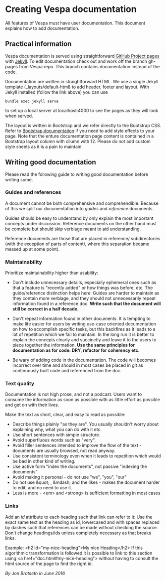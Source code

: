 # Creating Vespa documentation

All features of Vespa must have user documentation.
This document explains how to add documentation.

## Practical information

Vespa documentation is served using straightforward 
[GitHub Project pages](https://help.github.com/categories/github-pages-basics/)
with
[Jekyll](https://help.github.com/categories/customizing-github-pages/).
To edit documentation check out and work off the branch gh-pages from Vespa repo.
This branch contains documentation instead of the code.

Documentation are written in straightforward HTML.
We use a single Jekyll template (_layouts/default-html) to add header, footer and layout.
With Jekyll installed (follow the link above) you can use 

    bundle exec jekyll serve

to set up a local server at localhost:4000 to see the pages as they will look when served.

The layout is written in Bootstrap and we refer directly to the Bootstrap CSS.
Refer to [Bootstrap documentation](http://getbootstrap.com/css/) if you need to
add style effects to your page. Note that the enture documentation page content
is contained in a Bootstrap layout column with cilumn with 12. Please do not add custom style sheets
as it is a pain to maintain.

## Writing good documentation

Please read the following guide to writing good documentation before writing some.

### Guides and references

A document cannot be both comprehensive and comprehendible.
Because of this we split our documentation into *guides* and *reference* documents.

Guides should be easy to understand by only explain the most important concepts under discussion.
Reference documents on the other hand must be complete but should skip verbiage meant to aid understanding.

Reference documents are those that are placed in reference/ subdirectories 
(with the exception of parts of content/, where this separation became messed up at some point).

### Maintainability

Prioritize maintainability higher than usability:

* Don't include unnecessary details, especially ephemeral ones such as that a feature is "recently added" or how things was before, etc. The guide/reference distinction helps here: Guides are harder to maintain as they contain more verbiage, and they should not unnecessarily repeat information found in a reference doc. **Write such that the document will still be correct in a half decade.**

* Don't repeat information found in other documents. It is tempting to make life easier for users by writing use-case oriented documentation on how to accomplish specific tasks, but this backfires as it leads to a lot of repetition which we fail to maintain. In the long run it is better to explain the concepts clearly and succinctly and leave it to the users to piece together the information. **Use the same principles for documentation as for code: DRY, refactor for coherency etc.**

* Be wary of adding code in the documentation. The code will becomes incorrect over time and should in most cases be placed in git as continuously built code and referenced from the doc.

### Text quality

Documentation is not high prose, and not a podcast.
Users want to consume the information as soon as possible with as little effort as possible and get on with their lives.

Make the text as short, clear, and easy to read as possible:
* Describe things plainly "as they are". You usually shouldn't worry about explaining why, what you can do with it etc.
* Use short sentences with simple structure.
* Avoid superfluous words such as "very".
* Avoid filler sentences intended to improve the flow of the text - documents are usually browsed, not read anyway.
* Use consistent terminology even when it leads to repetition which would be bad in other kind of writing.
* Use active form "index the documents", not passive "indexing the documents"
* Avoid making it personal - do not use "we", "you", "our"
* Do not use &amp;quot; , &amp;mdash; and the likes - makes the document harder to edit, and no need to use it.
* Less is more - &lt;em&gt; and &lt;strong&gt; is sufficient formatting in most cases

### Links

Add an *id* attribute to each heading such that link can refer to it: Use the exact same text as the heading as id, lowercased and with spaces replaced by dashes such that references
can be made without checking the source. Don't change headings/ids unless completely necessary as that breaks links.

Example:
&lt;h2 id=&quot;my-nice-heading&quot;&gt;My nice Heading&lt;/h2&gt;
If this algorithmic transformation is followed it is possible to link to this section using &lt;a href=&quot;doc.html#my-nice-heading&quot;&gt; without having to consult the html source of the page to find the right id.

*By Jon Bratseth in June 2016*
